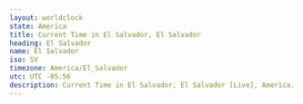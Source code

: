 ```yaml
---
layout: worldclock
state: America
title: Current Time in El Salvador, El Salvador
heading: El Salvador
name: El Salvador
iso: SV
timezone: America/El_Salvador
utc: UTC -05:56
description: Current Time in El Salvador, El Salvador [Live], America. Live update now time in El Salvador, timezone America/El_Salvador, UTC -05:56, Country ISO code & Current Local Time.
---
```


